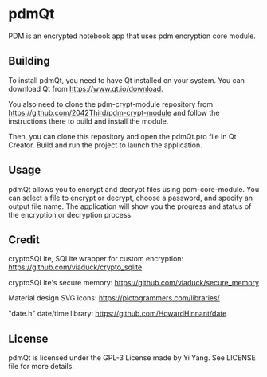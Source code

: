 # pdmQt

PDM is an encrypted notebook app that uses pdm encryption core module.

## Building

To install pdmQt, you need to have Qt installed on your system. You can download Qt from https://www.qt.io/download.

You also need to clone the pdm-crypt-module repository from https://github.com/2042Third/pdm-crypt-module and follow the instructions there to build and install the module.

Then, you can clone this repository and open the pdmQt.pro file in Qt Creator. Build and run the project to launch the application.

## Usage

pdmQt allows you to encrypt and decrypt files using pdm-core-module. You can select a file to encrypt or decrypt, choose a password, and specify an output file name. The application will show you the progress and status of the encryption or decryption process.

## Credit
cryptoSQLite, SQLite wrapper for custom encryption: https://github.com/viaduck/crypto_sqlite

cryptoSQLite's secure memory: https://github.com/viaduck/secure_memory

Material design SVG icons: https://pictogrammers.com/libraries/

"date.h" date/time library: https://github.com/HowardHinnant/date

## License

pdmQt is licensed under the GPL-3 License made by Yi Yang. See LICENSE file for more details.